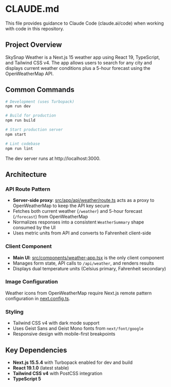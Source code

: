 # CLAUDE.md

This file provides guidance to Claude Code (claude.ai/code) when working with code in this repository.

## Project Overview

SkySnap Weather is a Next.js 15 weather app using React 19, TypeScript, and Tailwind CSS v4. The app allows users to search for any city and displays current weather conditions plus a 5-hour forecast using the OpenWeatherMap API.

## Common Commands

```bash
# Development (uses Turbopack)
npm run dev

# Build for production
npm run build

# Start production server
npm start

# Lint codebase
npm run lint
```

The dev server runs at http://localhost:3000.

## Architecture

### API Route Pattern
- **Server-side proxy**: [src/app/api/weather/route.ts](src/app/api/weather/route.ts) acts as a proxy to OpenWeatherMap to keep the API key secure
- Fetches both current weather (`/weather`) and 5-hour forecast (`/forecast`) from OpenWeatherMap
- Normalizes responses into a consistent `WeatherSummary` shape consumed by the UI
- Uses metric units from API and converts to Fahrenheit client-side

### Client Component
- **Main UI**: [src/components/weather-app.tsx](src/components/weather-app.tsx) is the only client component
- Manages form state, API calls to `/api/weather`, and renders results
- Displays dual temperature units (Celsius primary, Fahrenheit secondary)

### Image Configuration
Weather icons from OpenWeatherMap require Next.js remote pattern configuration in [next.config.ts](next.config.ts).

### Styling
- Tailwind CSS v4 with dark mode support
- Uses Geist Sans and Geist Mono fonts from `next/font/google`
- Responsive design with mobile-first breakpoints

## Key Dependencies

- **Next.js 15.5.4** with Turbopack enabled for dev and build
- **React 19.1.0** (latest stable)
- **Tailwind CSS v4** with PostCSS integration
- **TypeScript 5**
